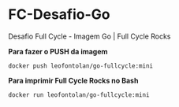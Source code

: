 # FC-Desafio-Go
Desafio Full Cycle - Imagem Go | Full Cycle Rocks


**Para fazer o PUSH da imagem**

<code>docker push leofontolan/go-fullcycle:mini</code>










**Para imprimir Full Cycle Rocks no Bash**

<code>docker run leofontolan/go-fullcycle:mini</code>
